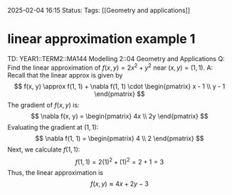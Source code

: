 2025-02-04 16:15
Status: 
Tags: [[Geometry and applications]]
# linear approximation example 1

TD: YEAR1::TERM2::MA144 Modelling 2::04 Geometry and Applications
Q: Find the linear approximation of $f(x, y) = 2x^2 + y^2$ near $(x, y) = (1, 1)$.
A: Recall that the linear approx is given by$$
f(x, y) \approx f(1, 1) + \nabla f(1, 1) \cdot \begin{pmatrix} x - 1 \\ y - 1 \end{pmatrix}
$$
The gradient of $f(x, y)$ is:
$$
\nabla f(x, y) = \begin{pmatrix} 4x \\ 2y \end{pmatrix}
$$
Evaluating the gradient at $(1, 1)$:
$$
\nabla f(1, 1) = \begin{pmatrix} 4 \\ 2 \end{pmatrix}
$$
Next, we calculate $f(1, 1)$:
$$
f(1, 1) = 2(1)^2 + (1)^2 = 2 + 1 = 3
$$Thus, the linear approximation is
$$
f(x, y) \approx 4x + 2y - 3
$$
<!--ID: 1738686175101-->

